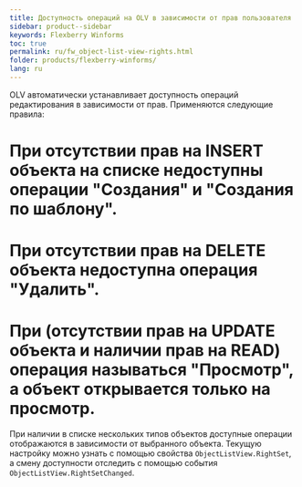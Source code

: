 ```yaml
---
title: Доступность операций на OLV в зависимости от прав пользователя
sidebar: product--sidebar
keywords: Flexberry Winforms
toc: true
permalink: ru/fw_object-list-view-rights.html
folder: products/flexberry-winforms/
lang: ru
---
```


OLV автоматически устанавливает доступность операций редактирования в зависимости от прав. Применяются следующие правила:

# При отсутствии прав на INSERT объекта на списке недоступны операции "Создания" и "Создания по шаблону".
# При отсутствии прав на DELETE объекта недоступна операция "Удалить".
# При (отсутствии прав на UPDATE объекта и наличии прав на READ) операция называться "Просмотр", а объект открывается только на просмотр.

При наличии в списке нескольких типов объектов доступные операции отображаются в зависимости от выбранного объекта.
Текущую настройку можно узнать с помощью свойства `ObjectListView.RightSet`, а смену доступности отследить с помощью события `ObjectListView.RightSetChanged`.